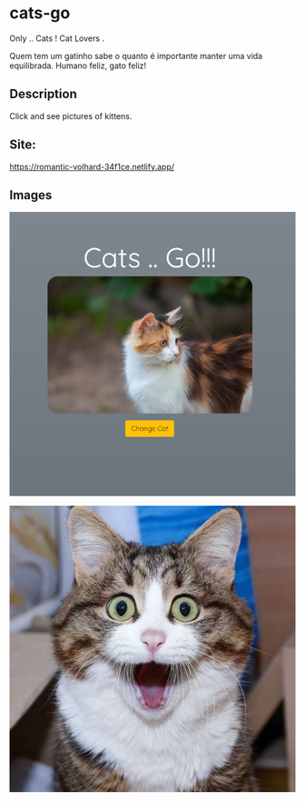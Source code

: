 # cats-go
 Only .. Cats ! Cat Lovers .


Quem tem um gatinho sabe o quanto é importante manter uma vida equilibrada. Humano feliz, gato feliz!

## Description
Click and see pictures of kittens.


## Site:
https://romantic-volhard-34f1ce.netlify.app/

## Images

![alt](https://github.com/lourranio/cats-go/blob/d9f6a99fffb641c9e582436f1c87dbacf4d0a2a9/images/example2.png)

![alt](https://github.com/lourranio/cats-go/blob/d9f6a99fffb641c9e582436f1c87dbacf4d0a2a9/images/example1.jpg)



